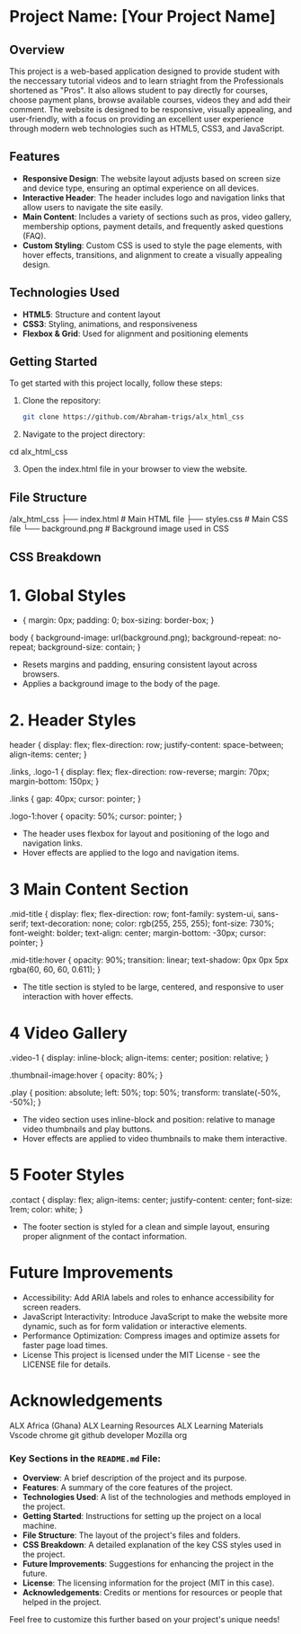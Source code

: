 # Project Name: [Your Project Name]

## Overview

This project is a web-based application designed to provide student with the neccessary tutorial videos and to learn striaght from the Professionals shortened as "Pros". It also allows student to pay directly for courses, choose payment plans, browse available courses, videos they and add their comment. The website is designed to be responsive, visually appealing, and user-friendly, with a focus on providing an excellent user experience through modern web technologies such as HTML5, CSS3, and JavaScript.

## Features

- **Responsive Design**: The website layout adjusts based on screen size and device type, ensuring an optimal experience on all devices.
- **Interactive Header**: The header includes logo and navigation links that allow users to navigate the site easily.
- **Main Content**: Includes a variety of sections such as pros, video gallery, membership options, payment details, and frequently asked questions (FAQ).
- **Custom Styling**: Custom CSS is used to style the page elements, with hover effects, transitions, and alignment to create a visually appealing design.

## Technologies Used

- **HTML5**: Structure and content layout
- **CSS3**: Styling, animations, and responsiveness
- **Flexbox & Grid**: Used for alignment and positioning elements
<!-- - **JavaScript**: For interactive elements (if applicable) -->

## Getting Started

To get started with this project locally, follow these steps:

1. Clone the repository:
   ```bash
   git clone https://github.com/Abraham-trigs/alx_html_css

1. Navigate to the project directory:
<!-- bash -->
cd alx_html_css

3. Open the index.html file in your browser to view the website.

## File Structure
/alx_html_css
  ├── index.html        # Main HTML file
  ├── styles.css        # Main CSS file
  └── background.png    # Background image used in CSS

## CSS Breakdown

# 1. Global Styles
* {
    margin: 0px;
    padding: 0;
    box-sizing: border-box;
}

body {
    background-image: url(background.png);
    background-repeat: no-repeat;
    background-size: contain;
}


* Resets margins and padding, ensuring consistent layout across browsers.
* Applies a background image to the body of the page.  

# 2. Header Styles
header {
    display: flex;
    flex-direction: row;
    justify-content: space-between;
    align-items: center;
}

.links, .logo-1 {
    display: flex;
    flex-direction: row-reverse;
    margin: 70px;
    margin-bottom: 150px;
}

.links {
    gap: 40px;
    cursor: pointer;
}

.logo-1:hover {
    opacity: 50%;
    cursor: pointer;
}

* The header uses flexbox for layout and positioning of the logo and navigation links.
* Hover effects are applied to the logo and navigation items.

# 3 Main Content Section
.mid-title {
    display: flex;
    flex-direction: row;
    font-family: system-ui, sans-serif;
    text-decoration: none;
    color: rgb(255, 255, 255);
    font-size: 730%;
    font-weight: bolder;
    text-align: center;
    margin-bottom: -30px;
    cursor: pointer;
}

.mid-title:hover {
    opacity: 90%;
    transition: linear;
    text-shadow: 0px 0px 5px rgba(60, 60, 60, 0.611);
}

* The title section is styled to be large, centered, and responsive to user interaction with hover effects.

# 4 Video Gallery
.video-1 {
    display: inline-block;
    align-items: center;
    position: relative;
}

.thumbnail-image:hover {
    opacity: 80%;
}

.play {
    position: absolute;
    left: 50%;
    top: 50%;
    transform: translate(-50%, -50%);
}

* The video section uses inline-block and position: relative to manage video thumbnails and play buttons.
* Hover effects are applied to video thumbnails to make them interactive.

# 5 Footer Styles
.contact {
    display: flex;
    align-items: center;
    justify-content: center;
    font-size: 1rem;
    color: white;
}

* The footer section is styled for a clean and simple layout, ensuring proper alignment of the contact information.


# Future Improvements
* Accessibility: 
Add ARIA labels and roles to enhance accessibility for screen readers.
* JavaScript Interactivity: 
Introduce JavaScript to make the website more dynamic, such as for form validation or interactive elements.
* Performance Optimization: 
Compress images and optimize assets for faster page load times.
* License
This project is licensed under the MIT License - see the LICENSE file for details.

# Acknowledgements
ALX Africa (Ghana)
ALX Learning Resources 
ALX Learning Materials
Vscode
chrome
git
github
developer Mozilla  org




### Key Sections in the `README.md` File:

- **Overview**: A brief description of the project and its purpose.
- **Features**: A summary of the core features of the project.
- **Technologies Used**: A list of the technologies and methods employed in the project.
- **Getting Started**: Instructions for setting up the project on a local machine.
- **File Structure**: The layout of the project's files and folders.
- **CSS Breakdown**: A detailed explanation of the key CSS styles used in the project.
- **Future Improvements**: Suggestions for enhancing the project in the future.
- **License**: The licensing information for the project (MIT in this case).
- **Acknowledgements**: Credits or mentions for resources or people that helped in the project.

Feel free to customize this further based on your project's unique needs!





